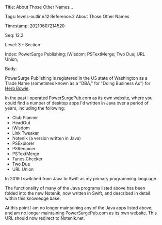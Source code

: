 Title:  About Those Other Names...

Tags:   levels-outline.12 Reference.2 About Those Other Names

Timestamp: 20210607214520

Seq:    12.2

Level:  3 - Section

Index:  PowerSurge Publishing; iWisdom; PSTextMerge; Two Due; URL Union; 

Body: 

PowerSurge Publishing is registered in the US state of Washington as a Trade Name (sometimes known as a "DBA," for "Doing Business As") for [Herb Bowie](https://hbowie.net/about.html).

In the past I operated PowerSurgePub.com as its own website, where you could find a number of desktop apps I'd written in Java over a period of years, including the following:

* Club Planner
* HeadOut
* iWisdom
* Link Tweaker
* Notenik (a version written in Java)
* PSExplorer
* PSRenamer
* PSTextMerge
* Tunes Checker
* Two Due
* URL Union

In 2019 I switched from Java to Swift as my primary programming language. 

The functionality of many of the Java programs listed above has been folded into the new Notenik, now written in Swift, and described in detail within this knowledge base. 

At this point I am no longer maintaining any of the Java apps listed above, and am no longer maintaining PowerSurgePub.com as its own website. This URL should now redirect to Notenik.net.
